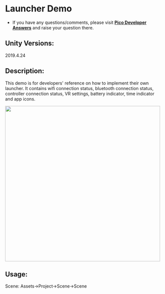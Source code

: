 # Launcher Demo

- If you have any questions/comments, please visit [**Pico Developer Answers**](https://devanswers.pico-interactive.com/) and raise your question there.

## Unity Versions:

2019.4.24

## Description:

This demo is for developers' reference on how to implement their own launcher. It contains wifi connection status, bluetooth connection status, controller connection status, VR settings, battery indicator, time indicator and app icons.

<a> <img src="https://github.com/picoxr/GreenLauncher/blob/master/picture.png" width="500"/> </a>

## Usage:

Scene: Assets->Project->Scene->Scene

